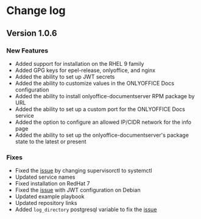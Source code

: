 # Change log

## Version 1.0.6

### New Features

* Added support for installation on the RHEL 9 family
* Added GPG keys for epel-release, onlyoffice, and nginx
* Added the ability to set up JWT secrets
* Added the ability to customize values in the ONLYOFFICE Docs configuration
* Added the ability to install onlyoffice-documentserver RPM package by URL
* Added the ability to set up a custom port for the ONLYOFFICE Docs service
* Added the option to configure an allowed IP/CIDR network for the info page
* Added the ability to set up the onlyoffice-documentserver's package state to the latest or present

### Fixes

* Fixed the [issue](https://github.com/ONLYOFFICE/ansible-role-documentserver/issues/67) by changing supervisorctl to systemctl
* Updated service names
* Fixed installation on RedHat 7
* Fixed the [issue](https://github.com/ONLYOFFICE/ansible-role-documentserver/issues/43) with JWT configuration on Debian
* Updated example playbook
* Updated repository links
* Added `log_directory` postgresql variable to fix the [issue](https://github.com/geerlingguy/ansible-role-mysql/issues/175)
